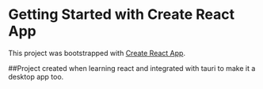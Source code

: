 # Getting Started with Create React App

This project was bootstrapped with [Create React App](https://github.com/facebook/create-react-app).

##Project created when learning react and integrated with tauri to make it a desktop app too.
